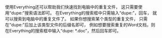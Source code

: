 使用Everything还可以帮助我们快速找到电脑中的重复文件，
这只需要使用“dupe:”搜索语法即可。
 在Everything的搜索框中只需输入“dupe:”，回车，
就可以搜索到电脑中的重复文件了。 如果你想搜索某个类型的重复文件，
只需在“dupe:”后加上该类型文件的后缀名即可，
例如想要搜索重复的Word文档，则在Everything的搜索框中输入“dupe: *.doc”，然后回车即可。